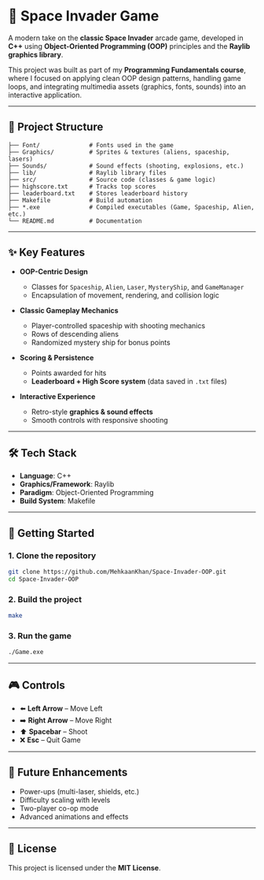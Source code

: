 # 👾 Space Invader Game

A modern take on the **classic Space Invader** arcade game, developed in **C++** using **Object-Oriented Programming (OOP)** principles and the **Raylib graphics library**.

This project was built as part of my **Programming Fundamentals course**, where I focused on applying clean OOP design patterns, handling game loops, and integrating multimedia assets (graphics, fonts, sounds) into an interactive application.

---

## 📂 Project Structure

```
├── Font/              # Fonts used in the game  
├── Graphics/          # Sprites & textures (aliens, spaceship, lasers)  
├── Sounds/            # Sound effects (shooting, explosions, etc.)  
├── lib/               # Raylib library files  
├── src/               # Source code (classes & game logic)  
├── highscore.txt      # Tracks top scores  
├── leaderboard.txt    # Stores leaderboard history  
├── Makefile           # Build automation  
├── *.exe              # Compiled executables (Game, Spaceship, Alien, etc.)  
└── README.md          # Documentation  
```

---

## ✨ Key Features

* **OOP-Centric Design**

  * Classes for `Spaceship`, `Alien`, `Laser`, `MysteryShip`, and `GameManager`
  * Encapsulation of movement, rendering, and collision logic

* **Classic Gameplay Mechanics**

  * Player-controlled spaceship with shooting mechanics
  * Rows of descending aliens
  * Randomized mystery ship for bonus points

* **Scoring & Persistence**

  * Points awarded for hits
  * **Leaderboard + High Score system** (data saved in `.txt` files)

* **Interactive Experience**

  * Retro-style **graphics & sound effects**
  * Smooth controls with responsive shooting

---

## 🛠️ Tech Stack

* **Language**: C++
* **Graphics/Framework**: Raylib
* **Paradigm**: Object-Oriented Programming
* **Build System**: Makefile

---

## 🚀 Getting Started

### 1. Clone the repository

```bash
git clone https://github.com/MehkaanKhan/Space-Invader-OOP.git
cd Space-Invader-OOP
```

### 2. Build the project

```bash
make
```

### 3. Run the game

```bash
./Game.exe
```

---

## 🎮 Controls

* ⬅️ **Left Arrow** – Move Left
* ➡️ **Right Arrow** – Move Right
* ⬆️ **Spacebar** – Shoot
* ❌ **Esc** – Quit Game

---

## 📌 Future Enhancements

* Power-ups (multi-laser, shields, etc.)
* Difficulty scaling with levels
* Two-player co-op mode
* Advanced animations and effects

---

## 📜 License

This project is licensed under the **MIT License**.
